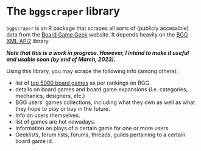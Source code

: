 # The `bggscraper` library
`bggscraper` is an R package that scrapes all sorts of (publicly accessible) data from the [Board Game Geek](boardgamegeek.com) website. It depends heavily on the [BGG XML API2](https://boardgamegeek.com/wiki/page/BGG_XML_API2) library.

***Note that this is a work in progress. However, I intend to make it useful and usable soon (by end of March, 2023).***

Using this library, you may scrape the following info (among others):

* list of [top 5000 board games](https://boardgamegeek.com/search/boardgame?advsearch=1&q=&sort=rank) as per rankings on BGG.
* details on board games and board game expansions (i.e. categories, mechanics, designers, etc.)
* BGG users' games collections, including what they own as well as what they hope to play or buy in the future.
* Info on users themselves.
* list of games are hot nowadays.
* Information on plays of a certain game for one or more users.
* Geeklists, forum lists, forums, threads, guilds pertaining to a certain board game id.

